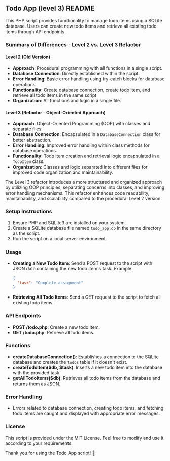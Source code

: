 ## Todo App (level 3) README

This PHP script provides functionality to manage todo items using a SQLite database. Users can create new todo items and retrieve all existing todo items through API endpoints.

### Summary of Differences - Level 2 vs. Level 3 Refactor

#### Level 2 (Old Version)
- **Approach**: Procedural programming with all functions in a single script.
- **Database Connection**: Directly established within the script.
- **Error Handling**: Basic error handling using try-catch blocks for database operations.
- **Functionality**: Create database connection, create todo item, and retrieve all todo items in the same script.
- **Organization**: All functions and logic in a single file.

#### Level 3 (Refactor - Object-Oriented Approach)
- **Approach**: Object-Oriented Programming (OOP) with classes and separate files.
- **Database Connection**: Encapsulated in a `DatabaseConnection` class for better abstraction.
- **Error Handling**: Improved error handling within class methods for database operations.
- **Functionality**: Todo item creation and retrieval logic encapsulated in a `TodoItem` class.
- **Organization**: Classes and logic separated into different files for improved code organization and maintainability.

The Level 3 refactor introduces a more structured and organized approach by utilizing OOP principles, separating concerns into classes, and improving error handling mechanisms. This refactor enhances code readability, maintainability, and scalability compared to the procedural Level 2 version.
### Setup Instructions
1. Ensure PHP and SQLite3 are installed on your system.
2. Create a SQLite database file named `todo_app.db` in the same directory as the script.
3. Run the script on a local server environment.

### Usage
- **Creating a New Todo Item**: Send a POST request to the script with JSON data containing the new todo item's task. Example:
  ```json
  {
    "task": "Complete assignment"
  }
  ```
- **Retrieving All Todo Items**: Send a GET request to the script to fetch all existing todo items.

### API Endpoints
- **POST /todo.php**: Create a new todo item.
- **GET /todo.php**: Retrieve all todo items.

### Functions
- **createDatabaseConnection()**: Establishes a connection to the SQLite database and creates the `todos` table if it doesn't exist.
- **createTodoItem($db, $task)**: Inserts a new todo item into the database with the provided task.
- **getAllTodoItems($db)**: Retrieves all todo items from the database and returns them as JSON.

### Error Handling
- Errors related to database connection, creating todo items, and fetching todo items are caught and displayed with appropriate error messages.

### License
This script is provided under the MIT License. Feel free to modify and use it according to your requirements.

Thank you for using the Todo App script! 🚀
